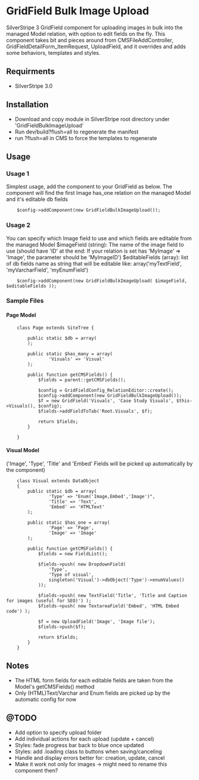 GridField Bulk Image Upload
===========================

SilverStripe 3 GridField component for uploading images in bulk into the managed Model relation, with option to edit fields on the fly.
This component takes bit and pieces around from CMSFileAddController, GridFieldDetailForm_ItemRequest, UploadField, and it overrides and adds some behaviors, templates and styles.

## Requirments
* SilverStripe 3.0

## Installation
* Download and copy module in SilverStripe root directory under 'GridFieldBulkImageUpload'
* Run dev/build?flush=all to regenerate the manifest
* run ?flush=all in CMS to force the templates to regenerate

## Usage

### Usage 1
Simplest usage, add the component to your GridField as below. The component will find the first Image has_one relation on the managed Model and it's editable db fields
				
		$config->addComponent(new GridFieldBulkImageUpload());

### Usage 2
You can specify which Image field to use and which fields are editable from the managed Model
$imageField (string): The name of the image field to use (should have 'ID' at the end: If your relation is set has 'MyImage' => 'Image', the parameter should be 'MyImageID')
$editableFields (array): list of db fields name as string that will be editable like: array('myTextField', 'myVarcharField', 'myEnumField')
				
		$config->addComponent(new GridFieldBulkImageUpload( $imageField, $editableFields ));

### Sample Files

#### Page Model

		class Page extends SiteTree {

			public static $db = array(
			);

			public static $has_many = array(
					'Visuals' => 'Visual'
			);

			public function getCMSFields() {
				$fields = parent::getCMSFields();

				$config = GridFieldConfig_RelationEditor::create();	
				$config->addComponent(new GridFieldBulkImageUpload());		
				$f = new GridField('Visuals', 'Case Study Visuals', $this->Visuals(), $config);
				$fields->addFieldToTab('Root.Visuals', $f);

				return $fields;
			}

		}

#### Visual Model
('Image', 'Type', 'Title' and 'Embed' Fields will be picked up automatically by the component)

		class Visual extends DataObject
		{
			public static $db = array(
					'Type' => "Enum('Image,Embed','Image')",
					'Title' => 'Text',
					'Embed' => 'HTMLText'
			);

			public static $has_one = array(
					'Page' => 'Page',
					'Image' => 'Image'
			);

			public function getCMSFields() {
				$fields = new FieldList();

				$fields->push( new DropdownField(
					'Type',
					'Type of visual',
					singleton('Visual')->dbObject('Type')->enumValues()
				));

				$fields->push( new TextField('Title', 'Title and Caption for images (useful for SEO)') );
				$fields->push( new TextareaField('Embed', 'HTML Embed code') );		

				$f = new UploadField('Image', 'Image file');				
				$fields->push($f);

				return $fields;
			}
		}

## Notes
* The HTML form fields for each editable fields are taken from the Model's getCMSFields() method
* Only (HTML)Text/Varchar and Enum fields are picked up by the automatic config for now

## @TODO
* Add option to specify upload folder
* Add individual actions for each upload (update + cancel)
* Styles: fade progress bar back to blue once updated
* Styles: add .loading class to buttons when saving/canceling
* Handle and display errors better for: creation, update, cancel
* Make it work not only for images -> might need to rename this component then?